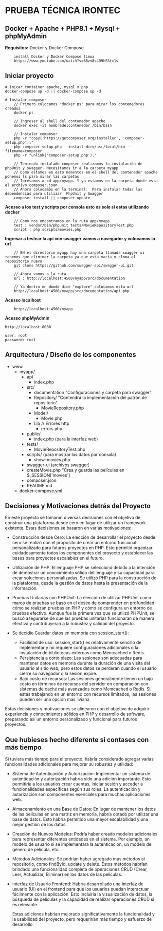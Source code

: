 # PRUEBA TÉCNICA IRONTEC

## Docker + Apache + PHP8.1 + Mysql + phpMyAdmin

**Requisitos:** Docker y Docker Compose

```
    install Docker y Docker Compose linux
    https://www.youtube.com/watch?v=65zv8s499hE&t=1s

```

## Iniciar proyecto

```
# Inicar container apache, mysql y php
docker-compose up -d || docker-compose up -d

# Instalar composer
    // Primero colocamos "docker ps" para mirar los contenedores creados 
    docker ps 

    // Ingresar al shell del contenedor apache
    docker exec -it nombredelcontenedor /bin/bash

    // Instalar composer
    php -r "copy('https://getcomposer.org/installer', 'composer-setup.php');"
    php composer-setup.php --install-dir=/usr/local/bin --filename=composer
    php -r "unlink('composer-setup.php');"

    // Teniendo instalado composer realizamos la instalación de phpUnit y swagger. Necesitamos ir a la carpeta myapp
    // Como estamos en esto momentos en el shell del contenedor apache ponemos ls para mirar las carpetas
    // Igresamos a cd app/myapp. Y ya estamos en la carpeta donde esta el archivo composer.json
    // Ahora colocamos en la terminal:  Para instalar todas las dependencias para utilizar 	PhpUnit y Swagger
    composer install || composer update

```


**Acesso a los test y scripts por consola esto es solo si estas utilizando docker**

```
    // Como nos encontramos en la ruta app/myapp
    test : vendor/bin/phpunit tests/MovieRepositoryTest.php
    script : php scripts/movies.php

```

**Ingresar a testear la api con swagger vamos a navegador y colocamos la url**

``` 
    // EN el directorio myapp hay una carpeta llamada swagger ui tenemos que eliminar la carpeta ya que esta vacía y clona el repositorio nuevo
    git clone https://github.com/swagger-api/swagger-ui.git

    // Ahora vamos a la ruta
    url : http://localhost:4500/myapp/src/documentation

    // Ya dentro en donde dice "explore" colocamos esta url
    http://localhost:4500/myapp/src/documentation/api.php

```

**Acesso localhost**
```
    http://localhost:4500/myapp

```

**Acesso phpMyAdmin**

```
http://localhost:8080

user: root
password: root

```


## Arquitectura / Diseño de los componentes

- www
    - myapp/
        - api
            - index.php
        - src/
            - documentation "Configuraciones y carpeta para swagger"
            - Repository/ "Contendrá la implementación del patrón de repositorio"
                - MovieRepository.php
            - Model/
                - Movie.php
            - Lib // Errores http
                - errors.php 
        - public/
            - index.php (para la interfaz web)
        - tests/ 
            - MovieRepositoryTest.php
        - scripts/ (para  mostrar los datos por consola)
            - show-movies.php
        - swagger-ui (archivos swagger)
        - createMovie.php  "Crea y guarda las películas en $_SESSION['movies']
        - composer.json 
        - README.md
    - docker-compose.yml



## Decisiones y Motivaciones detrás del Proyecto
En este proyecto se tomaron diversas decisiones con el objetivo de construir una plataforma desde cero en lugar de utilizar un framework existente. Estas decisiones se basaron en varias motivaciones:

- Construcción desde Cero: La elección de desarrollar el proyecto desde cero se realizó con el propósito de crear un entorno funcional personalizado para futuros proyectos en PHP. Esto permitió organizar cuidadosamente todos los componentes del proyecto y establecer las bases para proyectos escalables en el futuro.

- Utilización de PHP: El lenguaje PHP se seleccionó debido a la intención de demostrar un conocimiento sólido del lenguaje y su capacidad para crear soluciones personalizadas. Se utilizó PHP para la construcción de la plataforma, desde la gestión de datos hasta la presentación de la información.

- Pruebas Unitarias con PHPUnit: La elección de utilizar PHPUnit como marco de pruebas se basó en el deseo de comprender en profundidad cómo se realizan pruebas en PHP y cómo se configura un entorno de pruebas efectivo. Aunque fue la primera vez que se utilizó PHPUnit, se buscó asegurarse de que las pruebas unitarias funcionaran de manera efectiva y contribuyeran a la robustez y calidad del proyecto.

- Se decidio Guardar datos en memoria con session_start():
    - Facilidad de uso: session_start() es relativamente sencillo de implementar y no requiere configuraciones adicionales o la instalación de bibliotecas externas como Memcached o Redis.
    - Persistencia a corto plazo: Las sesiones son adecuadas para mantener datos en memoria durante la duración de una visita del usuario al sitio web, pero estos datos se perderán cuando el usuario cierre su navegador o la sesión expire. 
    - Bajo costo de recursos: Las sesiones generalmente tienen un bajo costo en términos de recursos del servidor en comparación con sistemas de caché más avanzados como Memcached o Redis. Si estás trabajando en un entorno con recursos limitados, las sesiones pueden ser una opción más liviana.

Estas decisiones y motivaciones se alinearon con el objetivo de adquirir experiencia y conocimientos sólidos en PHP y desarrollo de software, preparando así un entorno personalizado y funcional para futuros proyectos.

## Que hubieses hecho diferente si contases con más tiempo
 Si tuviera más tiempo para el proyecto, habría considerado agregar varias funcionalidades adicionales para mejorar su robustez y utilidad:

- Sistema de Autenticación y Autorización: Implementar un sistema de autenticación y autorización habría sido una adición importante. Esto permitiría a los usuarios crear cuentas, iniciar sesión y acceder a funcionalidades específicas según sus roles. La autenticación y autorización son componentes esenciales para muchas aplicaciones web.

- Almacenamiento en una Base de Datos: En lugar de mantener los datos de las películas en una matriz en memoria, habría optado por utilizar una base de datos. Esto habría permitido una mayor escalabilidad y una mejor gestión de los datos.

- Creación de Nuevos Modelos: Podría haber creado modelos adicionales para representar diferentes entidades en el sistema. Por ejemplo, un modelo de usuario si se implementara la autenticación, un modelo de género de película, etc.

- Métodos Adicionales: Se podrían haber agregado más métodos al repositorio, como findById, update y delete. Estos métodos habrían brindado una funcionalidad completa de operaciones CRUD (Crear, Leer, Actualizar, Eliminar) en los datos de las películas.

- Interfaz de Usuario Frontend: Habría desarrollado una interfaz de usuario (UI) en el frontend para que los usuarios puedan interactuar fácilmente con la aplicación. Esto incluiría la visualización de datos, la búsqueda de películas y la capacidad de realizar operaciones CRUD si es relevante.

    Estas adiciones habrían mejorado significativamente la funcionalidad y la usabilidad del proyecto, pero requerirían más tiempo y esfuerzo de desarrollo.
